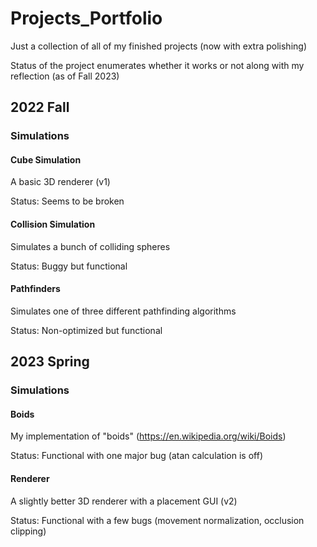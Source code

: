 # Projects_Portfolio
Just a collection of all of my finished projects (now with extra polishing)

Status of the project enumerates whether it works or not along with my reflection (as of Fall 2023)

## 2022 Fall
### Simulations
#### Cube Simulation
A basic 3D renderer (v1)

Status: Seems to be broken

#### Collision Simulation
Simulates a bunch of colliding spheres

Status: Buggy but functional

#### Pathfinders
Simulates one of three different pathfinding algorithms

Status: Non-optimized but functional

## 2023 Spring
### Simulations
#### Boids
My implementation of "boids" (https://en.wikipedia.org/wiki/Boids)

Status: Functional with one major bug (atan calculation is off)

#### Renderer
A slightly better 3D renderer with a placement GUI (v2)

Status: Functional with a few bugs (movement normalization, occlusion clipping)